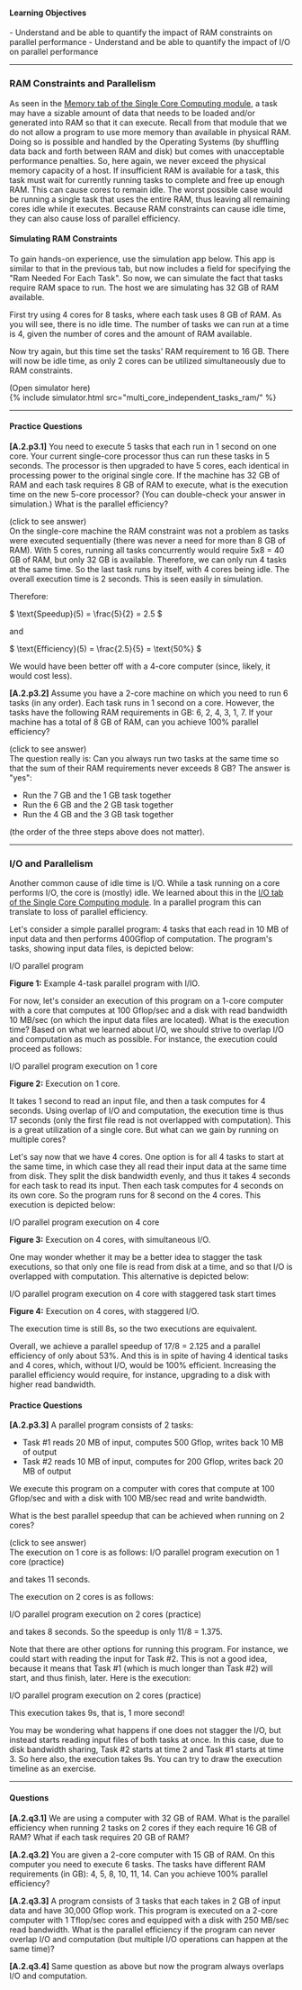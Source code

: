 
#### Learning Objectives
<div class="learningObjectiveBox" markdown="1">
  - Understand and be able to quantify the impact of RAM constraints on parallel performance
  - Understand and be able to quantify the impact of I/O on parallel performance
</div>

----

### RAM Constraints and Parallelism

As seen in the [Memory tab of the Single Core Computing
module]({{site.baseurl}}/pedagogic_modules/pdcc/single_core_computing/#/memory), a task
may have a sizable amount of data that needs to be loaded and/or generated into 
RAM so that it can execute. Recall from that module that we do not allow a program to 
use more memory than available in physical
RAM. Doing so is possible and handled by the Operating Systems (by
shuffling data back and forth between RAM and disk) but comes with
unacceptable performance penalties. So, here again,
we never
exceed the physical memory capacity of a host. If insufficient
RAM is available for a task, this task must wait for currently running
tasks to complete and free up enough RAM. This can cause cores to remain
idle. The worst possible case would be running a single task that uses the
entire RAM, thus leaving all remaining cores idle while it executes. 
Because RAM constraints can cause idle time, they can also cause
loss of parallel efficiency.

#### Simulating RAM Constraints

To gain hands-on experience, use the simulation 
app below.  This app is similar to that in the previous tab,
but now includes a field for specifying the "Ram Needed For
Each Task".  So now, we can simulate the fact that tasks require RAM space
to run.  The host we are simulating has 32 GB of RAM available.

First try using 4 cores for 8 tasks, where each task uses 8 GB of RAM.  As
you will see, there is no idle time. The number of
tasks we can run at a time is 4, given the number of cores and the amount
of RAM available.

Now try again, but this time set the tasks' RAM requirement to 16 GB. There will now be
idle time, as only 2 cores can be utilized simultaneously due to RAM
constraints.

<div class="ui accordion fluid app-ins">
  <div class="title">
    <i class="dropdown icon"></i>
    (Open simulator here)
  </div>
  <div markdown="0" class="ui segment content sim-frame">
    {% include simulator.html src="multi_core_independent_tasks_ram/" %}
  </div>
</div>

----

#### Practice Questions 

**[A.2.p3.1]** You need to execute 5 tasks that each run in 1 second on one
core.  Your current single-core processor thus can run these tasks in 5
seconds.  The processor is then upgraded to have 5 cores, each identical in
processing power to the original single core. If the machine has 32 GB of
RAM and each task requires 8 GB of RAM to execute, what is the execution time
on the new 5-core processor? (You can double-check your answer in simulation.) What
is the parallel efficiency?
<div class="ui accordion fluid">
  <div class="title">
    <i class="dropdown icon"></i>
    (click to see answer)
  </div>
  <div markdown="1" class="ui segment content answer-frame">
On the single-core machine the RAM constraint was not a problem as
tasks were executed sequentially (there was never a need for more than 8
GB of RAM). With 5 cores, running all tasks concurrently would
require 5x8 = 40 GB of RAM, but only 32 GB is available. Therefore, we can only run
4 tasks at the same time. So the last task runs by itself, with 4 cores
being idle. The overall execution time is 2 seconds.  This is seen
easily in simulation.

Therefore:

$
\text{Speedup}(5)  = \frac{5}{2} = 2.5
$

and 

$
\text{Efficiency}(5)  = \frac{2.5}{5} = \text{50%}
$

We would have been better off with a 4-core computer (since, likely, it would cost less). 

  </div>
</div>

<p></p>

**[A.2.p3.2]** Assume you have a 2-core machine on which you need to run 6 tasks (in any order).
Each task runs in 1 second on a core. However, the tasks have the following RAM
requirements in GB: 6, 2, 4, 3, 1, 7.  If your machine has a total of 8 GB of RAM, can
you achieve 100% parallel efficiency?
<div class="ui accordion fluid">
  <div class="title">
    <i class="dropdown icon"></i>
    (click to see answer)
  </div>
  <div markdown="1" class="ui segment content answer-frame">
The question really is: Can you always run two tasks at the same time so that the sum
of their RAM requirements never exceeds 8 GB?  The answer is "yes":
  
  - Run the 7 GB and the 1 GB task together
  - Run the 6 GB and the 2 GB task together
  - Run the 4 GB and the 3 GB task together

(the order of the three steps above does not matter). 

  </div>
</div>

---

### I/O and Parallelism

Another common  cause of idle time is I/O. While a task running on a core performs 
I/O, the core is (mostly) idle. We learned
about  this in the [I/O tab of the Single Core Computing
module]({{site.baseurl}}/pedagogic_modules/pdcc/single_core_computing/#/io). 
In a parallel program this can translate to loss  of parallel efficiency.

Let's consider a simple parallel program: 4 tasks that each read in 10 MB
of input data and then performs 400Gflop of computation.  The 
program's tasks, showing input data files, is depicted below:

<object class="figure" type="image/svg+xml" data="{{ site.baseurl }}/public/img/multi_core_computing/example_io_dag.svg">I/O parallel program</object>
<div class="caption"><strong>Figure 1:</strong>
Example 4-task parallel program with I/IO. </div>

For now, let's consider an execution of this program on a 1-core
computer with a core that computes at 100 Gflop/sec and  a disk with
read bandwidth 10 MB/sec (on which the input data files are located). 
What is the execution time? Based on what we learned about I/O, we
should strive to overlap I/O and computation as much as possible.
For instance, the execution could proceed as follows:

<object class="figure" type="image/svg+xml" data="{{ site.baseurl }}/public/img/multi_core_computing/example_io_dag_1_core.svg">I/O parallel program execution on 1 core</object>
<div class="caption"><strong>Figure 2:</strong>
Execution on 1 core. </div>

It takes 1 second to read an input file, and then a task computes for 4
seconds.  Using overlap of I/O and computation, the execution time is thus
17 seconds (only the first file read is not overlapped with computation). This is a great
utilization of a single core. But what can we gain by  running on multiple cores?

Let's say now that we have 4 cores. One option is for all 4 tasks to start
at the same time, in which case they all read their input data at the same time
from disk. They split the disk bandwidth evenly, and thus it takes 4 seconds
for each task to read its input.  Then each task computes for 4 seconds on its own core. So
the program runs for 8 second on the 4 cores. This execution is
depicted below:

<object class="figure" type="image/svg+xml" data="{{ site.baseurl }}/public/img/multi_core_computing/example_io_dag_4_cores_1.svg">I/O parallel program execution on 4 core</object>
<div class="caption"><strong>Figure 3:</strong>
Execution on 4 cores, with simultaneous I/O. </div>

One  may wonder whether it may be a  better idea  to stagger the  task
executions, so that only one file is read from disk at a time,  and so that
I/O is overlapped with computation. This alternative
is depicted below:

<object class="figure" type="image/svg+xml" data="{{ site.baseurl }}/public/img/multi_core_computing/example_io_dag_4_cores_2.svg">I/O parallel program execution on 4 core with staggered task start times</object>
<div class="caption"><strong>Figure 4:</strong>
Execution on 4 cores, with staggered I/O. </div>

The execution time is still 8s, so the two executions are equivalent.   

Overall, we achieve a parallel speedup of 17/8 = 2.125 and a parallel efficiency of
only about 53%. And this is in spite of having 4 identical tasks and 4 cores, which,
without I/O, would be 100% efficient.
Increasing the parallel efficiency would require, for instance,  upgrading to a disk with
higher read bandwidth.

#### Practice Questions 

**[A.2.p3.3]** A parallel program consists of 2 tasks:

  - Task #1 reads 20 MB of input, computes 500 Gflop, writes back 10 MB of output
  - Task #2 reads 10 MB of input, computes for 200 Gflop, writes back 20 MB of output

We execute this program on a computer with cores that compute at 
100 Gflop/sec and with a disk with 100 MB/sec read and write bandwidth. 

What is the best parallel speedup  that can be achieved 
when running on 2 cores? 

<div class="ui accordion fluid">
  <div class="title">
    <i class="dropdown icon"></i>
    (click to see answer)
  </div>
  <div markdown="1" class="ui segment content answer-frame">
The execution on 1 core is as follows:
<object class="figure" type="image/svg+xml" data="{{ site.baseurl }}/public/img/multi_core_computing/example_io_dag_1_core_practice.svg">I/O parallel program execution on 1 core (practice)</object>

and takes 11 seconds. 

The execution on 2 cores is as follows:

<object class="figure" type="image/svg+xml" data="{{ site.baseurl }}/public/img/multi_core_computing/example_io_dag_2_cores_practice.svg">I/O parallel program execution on 2 cores (practice)</object>

and takes 8 seconds. So the speedup is only 11/8 = 1.375. 

Note that there are other options for running this program. For instance,
we could start with reading the input for  Task #2. This is not
a good idea, because it means that Task #1 (which is much longer  than
Task #2) will start, and thus finish, later. Here is the execution:

<object class="figure" type="image/svg+xml" data="{{ site.baseurl }}/public/img/multi_core_computing/example_io_dag_2_cores_practice_no_good.svg">I/O parallel program execution on 2 cores (practice)</object>

This execution takes 9s, that is, 1 more second!

You may be wondering what happens if one does not stagger the I/O, but instead
starts reading input files of both tasks at once. In this case, due to
disk bandwidth sharing, Task #2 starts at time 2 and Task #1 starts at time 3. 
So here also, the execution takes 9s. You  can try to draw the execution timeline  as an exercise.

  </div>
</div>

<p></p>

---

#### Questions

**[A.2.q3.1]** We are using a computer with 32 GB of RAM. What is the parallel
efficiency when running 2 tasks on 2 cores if they each require 16 GB of RAM? What if
each task requires 20 GB of RAM?

**[A.2.q3.2]** You are given a 2-core computer with 15 GB of RAM. On this computer 
you need to execute 6 tasks. The tasks have different RAM requirements (in GB): 
4, 5, 8, 10, 11, 14. Can you achieve 100% parallel efficiency? 

**[A.2.q3.3]** A program consists of 3 tasks that each takes in 2 GB of input data and
have 30,000 Gflop work. This program is executed on a 2-core computer with
1 Tflop/sec cores and equipped with a disk with 250 MB/sec read bandwidth. What is
the parallel  efficiency if the program can never overlap I/O and computation (but
multiple I/O operations can happen at the same time)? 

**[A.2.q3.4]** Same question as above but now the program always overlaps I/O and
computation.
